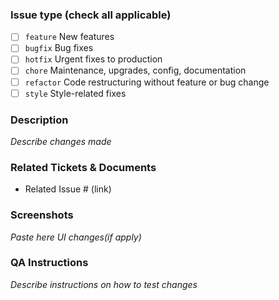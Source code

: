 ### Issue type (check all applicable)

- [ ] `feature` 	New features
- [ ] `bugfix`  	Bug fixes
- [ ] `hotfix`  	Urgent fixes to production
- [ ] `chore`   	Maintenance, upgrades, config, documentation
- [ ] `refactor` 	Code restructuring without feature or bug change
- [ ] `style`    	Style-related fixes

### Description

_Describe changes made_

### Related Tickets & Documents
- Related Issue # (link)

### Screenshots

_Paste here UI changes(if apply)_

### QA Instructions

_Describe instructions on how to test changes_
